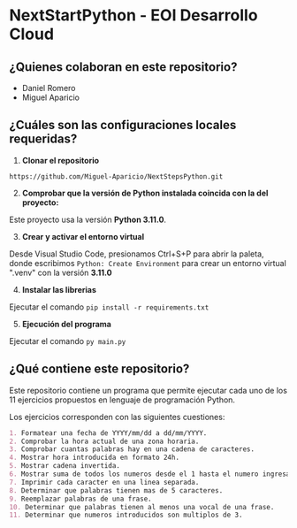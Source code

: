 # NextStartPython - EOI Desarrollo Cloud

## ¿Quienes colaboran en este repositorio?

- Daniel Romero
- Miguel Aparicio

## ¿Cuáles son las configuraciones locales requeridas?

1. **Clonar el repositorio**

```https://github.com/Miguel-Aparicio/NextStepsPython.git```

2. **Comprobar que la versión de Python instalada coincida con la del proyecto:**

Este proyecto usa la versión **Python 3.11.0**.

3. **Crear y activar el entorno virtual**

Desde Visual Studio Code, presionamos Ctrl+S+P para abrir la paleta, donde escribimos ```Python: Create Environment``` para crear un entorno virtual ".venv" con la versión **3.11.0**

4. **Instalar las librerias**

Ejecutar el comando ```pip install -r requirements.txt```

5. **Ejecución del programa**

Ejecutar el comando ```py main.py```

## ¿Qué contiene este repositorio?

Este repositorio contiene un programa que permite ejecutar cada uno de los 11 ejercicios propuestos en lenguaje de programación Python.

Los ejercicios corresponden con las siguientes cuestiones:

```markdown
1. Formatear una fecha de YYYY/mm/dd a dd/mm/YYYY.
2. Comprobar la hora actual de una zona horaria.
3. Comprobar cuantas palabras hay en una cadena de caracteres.
4. Mostrar hora introducida en formato 24h.
5. Mostrar cadena invertida.
6. Mostrar suma de todos los numeros desde el 1 hasta el numero ingresado.
7. Imprimir cada caracter en una linea separada.
8. Determinar que palabras tienen mas de 5 caracteres.
9. Reemplazar palabras de una frase.
10. Determinar que palabras tienen al menos una vocal de una frase.
11. Determinar que numeros introducidos son multiplos de 3.
```

